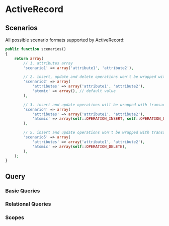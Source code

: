 ActiveRecord
============

Scenarios
---------

All possible scenario formats supported by ActiveRecord:

```php
public function scenarios()
{
    return array(
        // 1. attributes array
        'scenario1' => array('attribute1', 'attribute2'),

        // 2. insert, update and delete operations won't be wrapped with transaction (default mode)
        'scenario2' => array(
            'attributes' => array('attribute1', 'attribute2'),
            'atomic' => array(), // default value
        ),

        // 3. insert and update operations will be wrapped with transaction, delete won't be wrapped
        'scenario4' => array(
            'attributes' => array('attribute1', 'attribute2'),
            'atomic' => array(self::OPERATION_INSERT, self::OPERATION_UPDATE),
        ),

        // 5. insert and update operations won't be wrapped with transaction, delete will be wrapped
        'scenario5' => array(
            'attributes' => array('attribute1', 'attribute2'),
            'atomic' => array(self::OPERATION_DELETE),
        ),
    );
}
```

Query
-----

### Basic Queries

### Relational Queries

### Scopes
